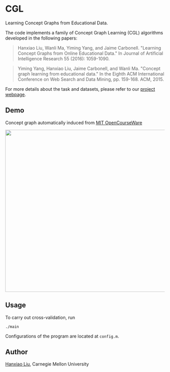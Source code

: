 # CGL
Learning Concept Graphs from Educational Data.

The code implements a family of Concept Graph Learning (CGL) algorithms developed in the following papers:
>Hanxiao Liu, Wanli Ma, Yiming Yang, and Jaime Carbonell. "Learning Concept Graphs from Online Educational Data." In Journal of Artificial Intelligence Research 55 (2016): 1059-1090.

>Yiming Yang, Hanxiao Liu, Jaime Carbonell, and Wanli Ma. "Concept graph learning from educational data." In the Eighth ACM International Conference on Web Search and Data Mining, pp. 159-168. ACM, 2015.

For more details about the task and datasets, please refer to our [project webpage](http://bonda.lti.cs.cmu.edu/teacher/).

## Demo
Concept graph automatically induced from [MIT OpenCourseWare](http://ocw.mit.edu/)

<img src="http://www.cs.cmu.edu/~hanxiaol/img/cgl.png" width="512">

## Usage
To carry out cross-validation, run
```
./main
```
Configurations of the program are located at `config.m`.

## Author
[Hanxiao Liu](http://www.cs.cmu.edu/~hanxiaol/), Carnegie Mellon University

